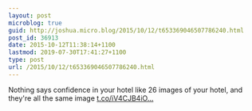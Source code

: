 ```yaml
---
layout: post
microblog: true
guid: http://joshua.micro.blog/2015/10/12/t653369046507786240.html
post_id: 36913
date: 2015-10-12T11:38:14+1100
lastmod: 2019-07-30T17:41:27+1100
type: post
url: /2015/10/12/t653369046507786240.html
---
```

Nothing says confidence in your hotel like 26 images of your hotel, and they're all the same image [t.co/iV4CJB4iO...](http://t.co/iV4CJB4iOj)

